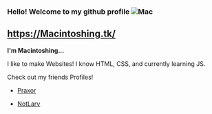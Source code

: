 ### Hello! Welcome to my github profile     ![Mac](https://macintoshing.tk/Img/dead.png)
## https://Macintoshing.tk/
**I'm Macintoshing...**


I like to make Websites! I know HTML, CSS, and currently learning JS.


Check out my friends Profiles!


- [Praxor](https://github.com/praxor)


- [NotLarv](https://github.com/notlarvi)


